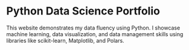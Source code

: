 # Python Data Science Portfolio

This website demonstrates my data fluency using Python. I showcase machine learning, data visualization, and data management skills using libraries like scikit-learn, Matplotlib, and Polars.

